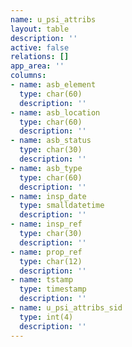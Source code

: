 ```yaml
---
name: u_psi_attribs
layout: table
description: ''
active: false
relations: []
app_area: ''
columns:
- name: asb_element
  type: char(60)
  description: ''
- name: asb_location
  type: char(60)
  description: ''
- name: asb_status
  type: char(30)
  description: ''
- name: asb_type
  type: char(60)
  description: ''
- name: insp_date
  type: smalldatetime
  description: ''
- name: insp_ref
  type: char(30)
  description: ''
- name: prop_ref
  type: char(12)
  description: ''
- name: tstamp
  type: timestamp
  description: ''
- name: u_psi_attribs_sid
  type: int(4)
  description: ''
---
```



